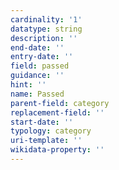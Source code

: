 ```yaml
---
cardinality: '1'
datatype: string
description: ''
end-date: ''
entry-date: ''
field: passed
guidance: ''
hint: ''
name: Passed
parent-field: category
replacement-field: ''
start-date: ''
typology: category
uri-template: ''
wikidata-property: ''
---
```

